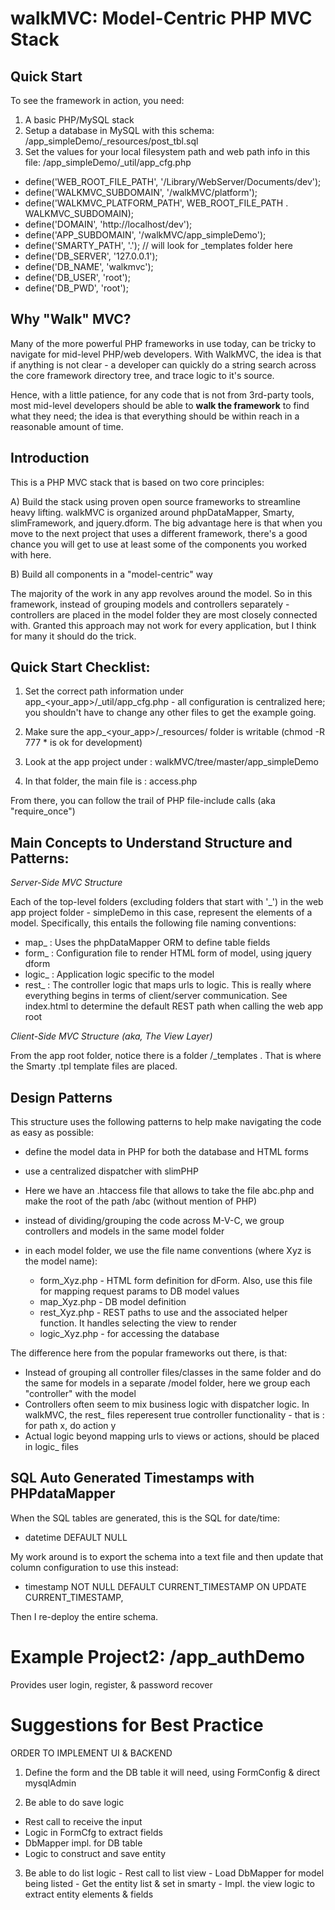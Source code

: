 walkMVC: Model-Centric PHP MVC Stack
=======

Quick Start
------------

To see the framework in action, you need:

1. A basic PHP/MySQL stack
2. Setup a database in MySQL with this schema: /app_simpleDemo/_resources/post_tbl.sql
3. Set the values for your local filesystem path and web path info in this file: /app_simpleDemo/_util/app_cfg.php

* define('WEB_ROOT_FILE_PATH', 			'/Library/WebServer/Documents/dev');
* define('WALKMVC_SUBDOMAIN', 			'/walkMVC/platform');
* define('WALKMVC_PLATFORM_PATH', 	WEB_ROOT_FILE_PATH . WALKMVC_SUBDOMAIN);
* define('DOMAIN', 								'http://localhost/dev');
* define('APP_SUBDOMAIN', 					'/walkMVC/app_simpleDemo');
* define('SMARTY_PATH', 	'.'); // will look for _templates folder here
* define('DB_SERVER', 	'127.0.0.1');
* define('DB_NAME', 		'walkmvc');
* define('DB_USER', 		'root');
* define('DB_PWD', 		'root');

Why "Walk" MVC?
------------
Many of the more powerful PHP frameworks in use today, can be tricky to navigate for mid-level PHP/web developers.  With WalkMVC, the idea is that if anything is not clear - a developer can quickly do a string search across the core framework directory tree, and trace logic to it's source.  

Hence, with a little patience, for any code that is not from 3rd-party tools, most mid-level developers should be able to **walk the framework** to find what they need; the idea is that everything should be within reach in a reasonable amount of time.  

Introduction
----------

This is a PHP MVC stack that is based on two core principles:

A) Build the stack using proven open source frameworks to streamline heavy lifting.  walkMVC is organized around phpDataMapper, Smarty, slimFramework, and jquery.dform‎.  The big advantage here is that when you move to the next project that uses a different framework, there's a good chance you will get to use at least some of the components you worked with here. 

B) Build all components in a "model-centric" way

The majority of the work in any app revolves around the model.  So in this framework, instead of grouping models and controllers separately - controllers are placed in the model folder they are most closely connected with.  Granted this approach may not work for every application, but I think for many it should do the trick.


Quick Start Checklist: 
------------------------------

1. Set the correct path information under app_<your_app>/_util/app_cfg.php - all configuration is centralized here; you shouldn't have to change any other files to get the example going.

2. Make sure the  app_<your_app>/_resources/ folder is writable (chmod -R 777 * is ok for development)

3. Look at the app project under : walkMVC/tree/master/app_simpleDemo

4. In that folder, the main file is : access.php

From there, you can follow the trail of PHP file-include calls (aka "require_once")



Main Concepts to Understand Structure and Patterns: 
----------


*Server-Side MVC Structure*

Each of the top-level folders (excluding folders that start with '_') in the web app project folder - simpleDemo in this case, represent the elements of a model.  Specifically, this entails the following file naming conventions:
* map_ : Uses the phpDataMapper ORM to define table fields
* form_ : Configuration file to render HTML form of model, using jquery dform
* logic_ : Application logic specific to the model
* rest_ : The controller logic that maps urls to logic.  This is really where everything begins in terms of client/server communication.  See index.html to determine the default REST path when calling the web app root


*Client-Side MVC Structure (aka, The View Layer)*

From the app root folder, notice there is a folder /_templates .  That is where the Smarty .tpl template files are placed.


Design Patterns
----------
This structure uses the following patterns to help make navigating the code as easy as possible:

* define the model data in PHP for both the database and HTML forms

* use a centralized dispatcher with slimPHP
 * Here we have an .htaccess file that allows to take the file abc.php and make the root of the path /abc (without mention of PHP)

* instead of dividing/grouping the code across M-V-C, we group controllers and models in the same model folder

* in each model folder, we use the file name conventions (where Xyz is the model name): 
  * form_Xyz.php - HTML form definition for dForm. Also, use this file for mapping request params to DB model values
  * map_Xyz.php - DB model definition
  * rest_Xyz.php - REST paths to use and the associated helper function.  It handles selecting the view to render
  * logic_Xyz.php - for accessing the database



The difference here from the popular frameworks out there, is that:
* Instead of grouping all controller files/classes in the same folder and do the same for models in a separate /model folder, here we group each "controller" with the model
* Controllers often seem to mix business logic with dispatcher logic.  In walkMVC, the rest_ files reperesent true controller functionality - that is : for path x, do action y
* Actual logic beyond mapping urls to views or actions, should be placed in logic_ files



SQL Auto Generated Timestamps with PHPdataMapper
----------
When the SQL tables are generated, this is the SQL for date/time: 
* datetime DEFAULT NULL 

My work around is to export the schema into a text file and then update that column configuration to use this instead:
*  timestamp NOT NULL DEFAULT CURRENT_TIMESTAMP ON UPDATE CURRENT_TIMESTAMP,

Then I re-deploy the entire schema.


Example Project2: /app_authDemo 
================================

Provides user login, register, &amp; password recover



Suggestions for Best Practice
================================

ORDER TO IMPLEMENT UI & BACKEND

1. Define the form and the DB table it will need, using FormConfig & direct mysqlAdmin

2. Be able to do save logic
- Rest call to receive the input
- Logic in FormCfg to extract fields
- DbMapper impl. for DB table
- Logic to construct and save entity
        
        
3. Be able to do list logic
        - Rest call to list view
        - Load DbMapper for model being listed
        - Get the entity list & set in smarty
        - Impl. the view logic to extract entity elements & fields
